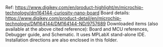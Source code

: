 Ref: https://www.digikey.com/en/product-highlight/m/microchip-technology/dm164144-curiosity-nano-board
Board details: https://www.digikey.com/product-detail/en/microchip-technology/DM164144/DM164144-ND/9757689
Downloaded items (also available at the above cited reference): Board and MCU references, Debugger guide, and Schematic. 
It uses MPLabX stand-alone IDE. Installation directions are also enclosed in this folder. 
